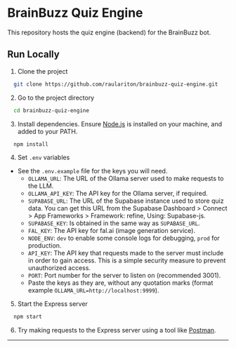 
# BrainBuzz Quiz Engine

This repository hosts the quiz engine (backend) for the BrainBuzz bot.

## Run Locally

1. Clone the project

```bash
  git clone https://github.com/raulariton/brainbuzz-quiz-engine.git
```

2. Go to the project directory

```bash
  cd brainbuzz-quiz-engine
```

3. Install dependencies. Ensure [Node.js](https://nodejs.org/en/download) is installed on your machine, and added to your PATH.

```bash
  npm install
```

4. Set `.env` variables

- See the `.env.example` file for the keys you will need.
    - `OLLAMA_URL`: The URL of the Ollama server used to make requests to the LLM.
    - `OLLAMA_API_KEY`: The API key for the Ollama server, if required.
    - `SUPABASE_URL`: The URL of the Supabase instance used to store quiz data. 
      You can get this URL from the Supabase Dashboard > Connect > App Frameworks > Framework: refine, Using: Supabase-js.
    - `SUPABASE_KEY`: Is obtained in the same way as `SUPABASE_URL`.
    - `FAL_KEY`: The API key for fal.ai (image generation service).
    - `NODE_ENV`: `dev` to enable some console logs for debugging, `prod` for production.
    - `API_KEY`: The API key that requests made to the server must include in order to gain access. This is a simple security measure to prevent unauthorized access.
    - `PORT`: Port number for the server to listen on (recommended 3001).
    - Paste the keys as they are, without any quotation marks (format example `OLLAMA_URL=http://localhost:9999`).

5. Start the Express server

```bash
  npm start
```

6. Try making requests to the Express server using a tool like [Postman](https://www.postman.com/).

---